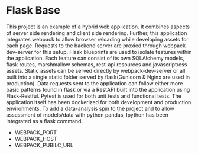 # Flask Base

This project is an example of a hybrid web application. It combines aspects of server side rendering and client side rendering. Further, this application integrates webpack to allow browser reloading while developing assets for each page. Requests to the backend server are proxied through webpack-dev-server for this setup. Flask blueprints are used to isolate features within the application. Each feature can consist of its own SQLAlchemy models, flask routes, marshmallow schemas, rest-api resources and javascript/css assets. Static assets can be served directly by webpack-dev-server or all built into a single static folder served by flask(Gunicorn & Nginx are used in production). Data requests sent to the application can follow either more basic patterns found in flask or via a RestAPI built into the application using Flask-Restful. Pytest is used for both unit tests and functional tests. The application itself has been dockerized for both development and production environments. To add a data-analysis spin to the project and to allow assessment of models/data with python pandas, Ipython has been integrated as a flask command.

* WEBPACK_PORT
* WEBPACK_HOST
* WEBPACK_PUBILC_URL
